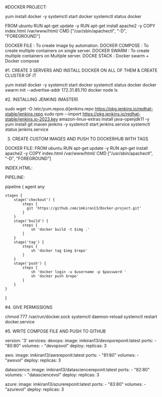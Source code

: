 #DOCKER PROJECT:


yum install docker -y
systemctl start docker
systemctl status docker

FROM ubuntu
RUN apt-get update -y
RUN apt-get install apache2 -y
COPY index.html /var/www/html/
CMD ["/usr/sbin/apachectl", "-D", "FOREGROUND"]



DOCKER FILE	: To create image by automation.
DOCKER COMPOSE	: To create multiple containers on single server.
DOCKER SWARM	: To create multiple containers on Multiple server.
DOCKE STACK	: Docker swarm + Docker compose

#1. CREATE 3 SERVERS AND INSTALL DOCKER ON ALL OF THEM & CREATE CLUSTER OF IT

yum install docker -y
systemctl start docker
systemctl status docker
docker swarm init --advertise-addr 172.31.85.110
docker node ls


#2. INSTALLING JENKINS (MASTER)

sudo wget -O /etc/yum.repos.d/jenkins.repo https://pkg.jenkins.io/redhat-stable/jenkins.repo
sudo rpm --import https://pkg.jenkins.io/redhat-stable/jenkins.io-2023.key
amazon-linux-extras install java-openjdk11 -y 
yum install git maven jenkins -y
systemctl start jenkins.service
systemctl status jenkins.service


3. CREATE CUSTOM IMAGES AND PUSH TO DOCKERHUB WITH TAGS

DOCKER FILE:
FROM ubuntu
RUN apt-get update -y
RUN apt-get install apache2 -y
COPY index.html /var/www/html/
CMD ["/usr/sbin/apachectl", "-D", "FOREGROUND"]

INDEX.HTML:


PIPELINE:

pipeline {
    agent any 
    
    stages {
        stage('checkout') {
            steps {
              git 'https://github.com/imkiran13/Docker-project.git'
            }
        }
        stage('build') {
            steps {
                sh 'docker build -t $img .'
            }
        }
        stage('tag') {
            steps {
                sh 'docker tag $img $repo'
            }
        }
        stage('push') {
            steps {
                sh 'docker login -u $username -p $password '
                sh 'docker push $repo'
            }
        }
    }
}


#4. GIVE PERMISSIONS

chmod 777 /var/run/docker.sock
systemctl daemon-reload
systemctl restart docker.service


#5. WRITE COMPOSE FILE AND PUSH TO GITHUB

version: '3'
services:
  devops:
    image: imkiran13/devopsreponit:latest
    ports:
      - "80:80"
    volumes:
      - "devopsvol"
    deploy:
      replicas: 3

  aws:
    image: imkiran13/awsreponit:latest
    ports:
      - "81:80"
    volumes:
      - "awsvol"
    deploy:
      replicas: 3

  datascience:
    image: imkiran13/datasciencereponit:latest
    ports:
      - "82:80"
    volumes:
      - "datasciencevol"
    deploy:
      replicas: 3

  azure:
    image: imkiran13/azurereponit:latest
    ports:
      - "83:80"
    volumes:
      - "azurevol"
    deploy:
      replicas: 3
